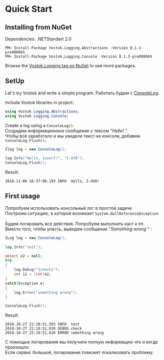# Quick Start

## Installing from NuGet

Dependencies: .NETStandart 2.0

```aspnet
PM> Install-Package Vostok.Logging.Abstractions -Version 0.1.1-pre000045
PM> Install-Package Vostok.Logging.Console -Version 0.1.3-pre000069
```

Browse the [Vostok.Logging tag on NuGet](https://www.nuget.org/packages?q=Vostok.Logging) to see more packages.

##  SetUp

Let's try Vostok and write a simple program. Работать будем с [ConsoleLog](implementations/consolelog.md).

Include Vostok libraries in project:

```csharp
using Vostok.Logging.Abstractions;
using Vostok.Logging.Console;
```

Create a log using a `ConsoleLog()`.   
Создадим информационное сообщение с тексом "_Hello!_ ".  
Чтобы всё заработало и мы увидели текст на консоли, добавим `ConsoleLog.Flush();`

```csharp
Ilog log = new ConsoleLog();
            
log.Info("Hello, {user}!", "I-430");
ConsoleLog.Flush();
```

Result:

```aspnet
2018-11-06 16:37:00,193 INFO  Hello, I-430!
```

## First usage

Попробуем использовать консольный лог в простой задаче  
Построим ситуацию, в которой возникает `System.NullReferenceException` .  
Будем логировать все действия. Попробуем выполнить каст к int. Вместо того, чтобы упасть, выведем сообщение "_Something wrong_ " :

```csharp
ILog log = new ConsoleLog();
                       
log.Info("test");

object o2 = null;  
try  
{  
    log.Debug("{check}");
    int i2 = (int)o2; 
}
catch(Exception e)
{
    log.Error("something wrong");
}

ConsoleLog.Flush();
```

Result:

```aspnet
2018-10-27 22:18:51,593 INFO  test
2018-10-27 22:18:51,636 DEBUG check
2018-10-27 22:18:51,638 ERROR something wrong
```

С помощью логирования мы получили полную информацию что и когда произошло.  
Если сервис большой, логирование поможет локализовать проблему.

